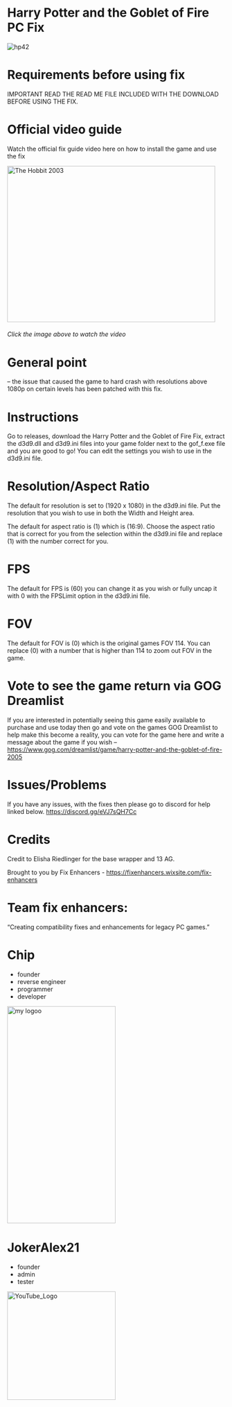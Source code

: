 # Harry Potter and the Goblet of Fire PC Fix

![hp42](https://github.com/user-attachments/assets/0ef12ed7-1d59-4a9b-a11a-9213db8f2cb7)


# Requirements before using fix
IMPORTANT READ THE READ ME FILE INCLUDED WITH THE DOWNLOAD BEFORE USING THE FIX.

# Official video guide

Watch the official fix guide video here on how to install the game and use the fix

<a href="https://www.youtube.com/watch?v=gMjPTeB_tHI&list=PLIkBjPwB07CTqLWUmpo1Pel6p7Pc4RlOZ&index=7&t=1s">
  <img src="https://github.com/user-attachments/assets/aff8e05c-30d5-4c0c-9862-7b1e49d6b890" alt="The Hobbit 2003" width="480" height="360">
</a><br>

###### <i>Click the image above to watch the video</i>

# General point
– the issue that caused the game to hard crash with resolutions above 1080p on certain levels has been patched with this fix.

# Instructions
Go to releases, download the Harry Potter and the Goblet of Fire Fix, extract the d3d9.dll and d3d9.ini files into your game folder next to the gof_f.exe file and you are good to go! You can edit the settings you wish to use in the d3d9.ini file.

# Resolution/Aspect Ratio
The default for resolution is set to (1920 x 1080) in the d3d9.ini file. Put the resolution that you wish to use in both the Width and Height area.

The default for aspect ratio is (1) which is (16:9). Choose the aspect ratio that is correct for you from the selection within the d3d9.ini file and replace (1) with the number correct for you.

# FPS
The default for FPS is (60) you can change it as you wish or fully uncap it with 0 with the FPSLimit option in the d3d9.ini file.

# FOV
The default for FOV is (0) which is the original games FOV 114. You can replace (0) with a number that is higher than 114 to zoom out FOV in the game.

# Vote to see the game return via GOG Dreamlist
If you are interested in potentially seeing this game easily available to purchase and use today then go and vote on the games GOG Dreamlist to help make this become a reality, you can vote for the game here and write a message about the game if you wish – https://www.gog.com/dreamlist/game/harry-potter-and-the-goblet-of-fire-2005 

# Issues/Problems
If you have any issues, with the fixes then please go to discord for help linked below. https://discord.gg/eVJ7sQH7Cc

# Credits

Credit to Elisha Riedlinger for the base wrapper and 13 AG.

Brought to you by Fix Enhancers - https://fixenhancers.wixsite.com/fix-enhancers

# Team fix enhancers:
“Creating compatibility fixes and enhancements for legacy PC games.”

# Chip
- founder
- reverse engineer
- programmer
- developer
  
<img width="250" height="500" alt="my logoo" src="https://github.com/user-attachments/assets/9bb13d3f-0734-4f1d-b68f-14114b13744a" />


# JokerAlex21 
- founder
- admin
- tester 

<img width="250" height="250" alt="YouTube_Logo" src="https://github.com/user-attachments/assets/5c7204ca-4bca-4673-8117-965732e7ee6d" />
